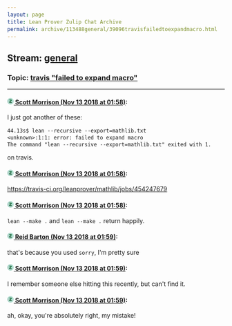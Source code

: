```yaml
---
layout: page
title: Lean Prover Zulip Chat Archive 
permalink: archive/113488general/39096travisfailedtoexpandmacro.html
---
```


## Stream: [general](index.html)
### Topic: [travis "failed to expand macro"](39096travisfailedtoexpandmacro.html)

---

#### [![Click to go to Zulip](../../assets/img/zulip2.png) Scott Morrison (Nov 13 2018 at 01:58)](https://leanprover.zulipchat.com/#narrow/stream/113488-general/topic/travis%20%22failed%20to%20expand%20macro%22/near/147562010):
I just got another of these:
```
44.13s$ lean --recursive --export=mathlib.txt
<unknown>:1:1: error: failed to expand macro
The command "lean --recursive --export=mathlib.txt" exited with 1.
```
on travis.

#### [![Click to go to Zulip](../../assets/img/zulip2.png) Scott Morrison (Nov 13 2018 at 01:58)](https://leanprover.zulipchat.com/#narrow/stream/113488-general/topic/travis%20%22failed%20to%20expand%20macro%22/near/147562012):
https://travis-ci.org/leanprover/mathlib/jobs/454247679

#### [![Click to go to Zulip](../../assets/img/zulip2.png) Scott Morrison (Nov 13 2018 at 01:58)](https://leanprover.zulipchat.com/#narrow/stream/113488-general/topic/travis%20%22failed%20to%20expand%20macro%22/near/147562019):
`lean --make .` and `lean --make .` return happily.

#### [![Click to go to Zulip](../../assets/img/zulip2.png) Reid Barton (Nov 13 2018 at 01:59)](https://leanprover.zulipchat.com/#narrow/stream/113488-general/topic/travis%20%22failed%20to%20expand%20macro%22/near/147562026):
that's because you used `sorry`, I'm pretty sure

#### [![Click to go to Zulip](../../assets/img/zulip2.png) Scott Morrison (Nov 13 2018 at 01:59)](https://leanprover.zulipchat.com/#narrow/stream/113488-general/topic/travis%20%22failed%20to%20expand%20macro%22/near/147562029):
I remember someone else hitting this recently, but can't find it.

#### [![Click to go to Zulip](../../assets/img/zulip2.png) Scott Morrison (Nov 13 2018 at 01:59)](https://leanprover.zulipchat.com/#narrow/stream/113488-general/topic/travis%20%22failed%20to%20expand%20macro%22/near/147562036):
ah, okay, you're absolutely right, my mistake!


